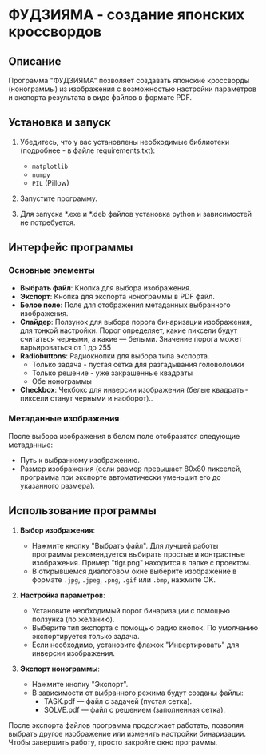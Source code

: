 # ФУДЗИЯМА - создание японских кроссвордов

## Описание

Программа "ФУДЗИЯМА" позволяет создавать японские кроссворды (нонограммы) из изображения с возможностью настройки параметров и экспорта результата в виде файлов в формате PDF.

## Установка и запуск

1. Убедитесь, что у вас установлены необходимые библиотеки (подробнее - в файле requirements.txt):
   - `matplotlib`
   - `numpy`
   - `PIL` (Pillow)

2. Запустите программу.
3. Для запуска *.exe и *.deb файлов установка python и зависимостей не потребуется.

## Интерфейс программы

### Основные элементы

- **Выбрать файл**: Кнопка для выбора изображения.
- **Экспорт**: Кнопка для экспорта нонограммы в PDF файл.
- **Белое поле**: Поле для отображения метаданных выбранного изображения.
- **Слайдер**: Ползунок для выбора порога бинаризации изображения, для тонкой настройки. Порог определяет, какие пиксели будут считаться черными, а какие — белыми. Значение порога может варьироваться от 1 до 255
- **Radiobuttons**: Радиокнопки для выбора типа экспорта.
  - Только задача - пустая сетка для разгадывания головоломки
  - Только решение - уже закрашенные квадраты
  - Обе нонограммы
- **Checkbox**: Чекбокс для инверсии изображения (белые квадраты-пиксели станут черными и наоборот)..

### Метаданные изображения

После выбора изображения в белом поле отобразятся следующие метаданные:
- Путь к выбранному изображению.
- Размер изображения (если размер превышает 80x80 пикселей, программа при экспорте автоматически уменьшит его до указанного размера).

## Использование программы

1. **Выбор изображения**:
   - Нажмите кнопку "Выбрать файл". Для лучшей работы программы рекомендуется выбирать простые и контрастные изображения. Пример "tigr.png" находится в папке с проектом.
   - В открывшемся диалоговом окне выберите изображение в формате `.jpg`, `.jpeg`, `.png`, `.gif` или `.bmp`, нажмите OK.

2. **Настройка параметров**:
   - Установите необходимый порог бинаризации с помощью ползунка (по желанию).
   - Выберите тип экспорта с помощью радио кнопок. По умолчанию экспортируется только задача.
   - Если необходимо, установите флажок "Инвертировать" для инверсии изображения.

3. **Экспорт нонограммы**:
   - Нажмите кнопку "Экспорт".
   - В зависимости от выбранного режима будут созданы файлы:
     - TASK.pdf — файл с задачей (пустая сетка).
     - SOLVE.pdf — файл с решением (заполненная сетка).
    
После экспорта файлов программа продолжает работать, позволяя выбрать другое изображение или изменить настройки бинаризации. Чтобы завершить работу, просто закройте окно программы.

